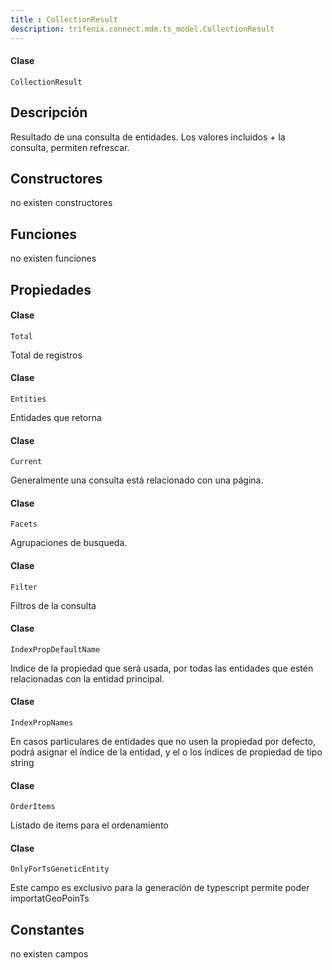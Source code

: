 ```yaml
---
title : CollectionResult
description: trifenix.connect.mdm.ts_model.CollectionResult
---
```




<CodeBlock slots = 'heading, code' repeat = '1' languages = 'C#' />

#### Clase
```
CollectionResult
```

## Descripción
Resultado de una consulta de entidades.
Los valores incluidos + la consulta, permiten refrescar.
## Constructores

no existen constructores


## Funciones

no existen funciones

## Propiedades


<CodeBlock slots = 'heading, code' repeat = '1' languages = 'C#' />

#### Clase
```
Total
```


Total de registros

<CodeBlock slots = 'heading, code' repeat = '1' languages = 'C#' />

#### Clase
```
Entities
```


Entidades que retorna

<CodeBlock slots = 'heading, code' repeat = '1' languages = 'C#' />

#### Clase
```
Current
```


Generalmente una consulta está relacionado con una página.

<CodeBlock slots = 'heading, code' repeat = '1' languages = 'C#' />

#### Clase
```
Facets
```


Agrupaciones de busqueda.

<CodeBlock slots = 'heading, code' repeat = '1' languages = 'C#' />

#### Clase
```
Filter
```


Filtros de la consulta

<CodeBlock slots = 'heading, code' repeat = '1' languages = 'C#' />

#### Clase
```
IndexPropDefaultName
```


Indice de la propiedad que será usada,
por todas las entidades que estén relacionadas con la entidad principal.

<CodeBlock slots = 'heading, code' repeat = '1' languages = 'C#' />

#### Clase
```
IndexPropNames
```


En casos particulares de entidades que no usen la propiedad por defecto,
podrá asignar el índice de la entidad, y el o los índices de propiedad de tipo string

<CodeBlock slots = 'heading, code' repeat = '1' languages = 'C#' />

#### Clase
```
OrderItems
```


Listado de items para el ordenamiento

<CodeBlock slots = 'heading, code' repeat = '1' languages = 'C#' />

#### Clase
```
OnlyForTsGeneticEntity
```


Este campo es exclusivo para la generación de typescript
permite poder importatGeoPoinTs
## Constantes
no existen campos

